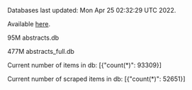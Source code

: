 Databases last updated: Mon Apr 25 02:32:29 UTC 2022. 

Available [here](https://github.com/cbeauhilton/ash-db/releases).


95M	abstracts.db

477M	abstracts_full.db

Current number of items in db:
[{"count(*)": 93309}]

Current number of scraped items in db:
[{"count(*)": 52651}]
